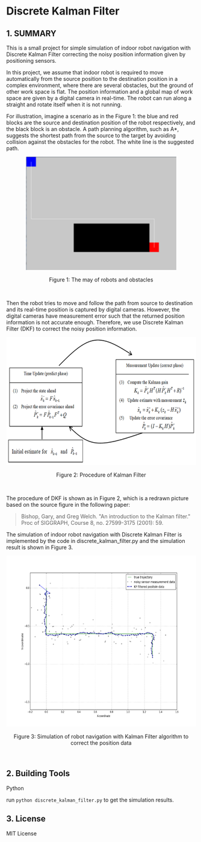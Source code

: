 # Discrete Kalman Filter

## 1. SUMMARY
This is a small project for simple simulation of indoor robot navigation with Discrete Kalman Filter correcting the noisy position information given by positioning sensors.

In this project, we assume that indoor robot is required to move automatically from the source position to the destination position in a complex environment, where there are several obstacles, but the ground of other work space is flat. The position information and a global map of work space are given by a digital camera in real-time. The robot can run along a straight and rotate itself when it is not running. 

For illustration, imagine a scenario as in the Figure 1: the blue and red blocks are the source and destination position of the robot respectively, and the black block is an obstacle. A path planning algorithm, such as A*, suggests the shortest path from the source to the target by avoiding collision against the obstacles for the robot. The white line is the suggested path.
<div align=center>
  <img width="400" height="300" src="https://github.com/LazyAir/DKF/blob/master/imgs/Picture1.png"/>
</div>
<p align=center>  Figure 1: The may of robots and obstacles </p>
<br/>

Then the robot tries to move and follow the path from source to destination and its real-time position is captured by digital cameras. However, the digital cameras have measurement error such that the returned position information is not accurate enough. Therefore, we use Discrete Kalman Filter (DKF) to correct the noisy position information. 

<div align=center>
  <img width="695" height="339" src="https://github.com/LazyAir/DKF/blob/master/imgs/Picture2.png"/>
</div>
<p align=center>  Figure 2: Procedure of Kalman Filter </p>
<br/>

The procedure of DKF is shown as in Figure 2, which is a redrawn picture based on the source figure in the following paper:

> Bishop, Gary, and Greg Welch. "An introduction to the Kalman filter." Proc of SIGGRAPH, Course 8, no. 27599-3175 (2001): 59.

The simulation of indoor robot navigation with Discrete Kalman Filter is implemented by the code in discrete_kalman_filter.py and the simulation result is shown in Figure 3. 

<div align=center>
  <img width="650" height="453" src="https://github.com/LazyAir/DKF/blob/master/imgs/Picture3.png"/>
</div>
<p align=center>Figure 3: Simulation of robot navigation with Kalman Filter algorithm to correct the position data </p>
<br/>

## 2. Building Tools
Python

run <code>python discrete_kalman_filter.py</code> to get the simulation results.

## 3. License
MIT License
